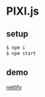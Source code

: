 # PIXI.js

## setup
```sh
$ npm i
$ npm start
```

## demo
[netlify](https://vigilant-varahamihira-d999d5.netlify.app/)

